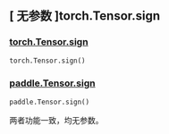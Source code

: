 ## [ 无参数 ]torch.Tensor.sign

### [torch.Tensor.sign](https://pytorch.org/docs/stable/generated/torch.Tensor.sign)

```python
torch.Tensor.sign()
```

### [paddle.Tensor.sign](https://www.paddlepaddle.org.cn/documentation/docs/zh/develop/api/paddle/Tensor_cn.html#sign-name-none)

```python
paddle.Tensor.sign()
```

两者功能一致，均无参数。
